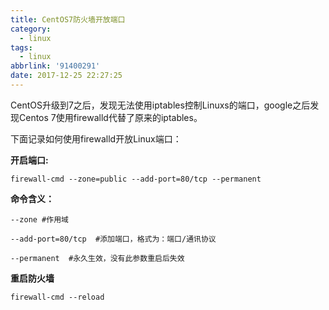 ```yaml
---
title: CentOS7防火墙开放端口
category:
  - linux
tags:
  - linux
abbrlink: '91400291'
date: 2017-12-25 22:27:25
---
```

CentOS升级到7之后，发现无法使用iptables控制Linuxs的端口，google之后发现Centos 7使用firewalld代替了原来的iptables。

下面记录如何使用firewalld开放Linux端口：

**开启端口:**
```
firewall-cmd --zone=public --add-port=80/tcp --permanent
```

**命令含义：**

```
--zone #作用域

--add-port=80/tcp  #添加端口，格式为：端口/通讯协议

--permanent  #永久生效，没有此参数重启后失效
```

**重启防火墙**
```
firewall-cmd --reload
```
